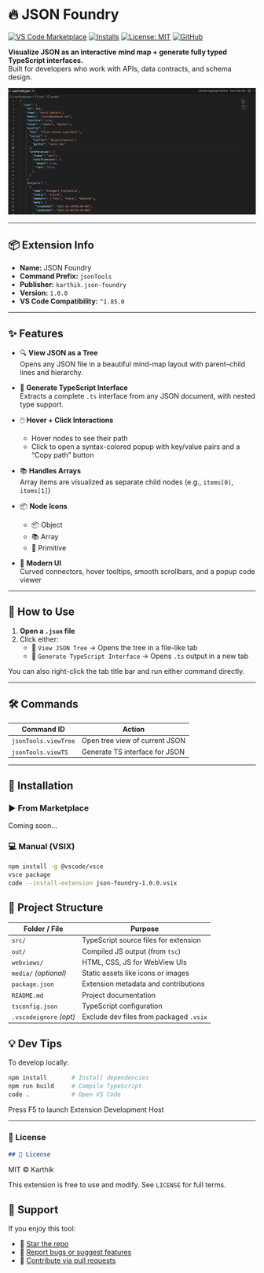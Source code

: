 # 🔥 JSON Foundry

[![VS Code Marketplace](https://img.shields.io/visual-studio-marketplace/v/karthikchinasani.json-foundry?color=blue&label=VS%20Code%20Marketplace)](https://marketplace.visualstudio.com/items?itemName=karthikchinasani.json-foundry)
[![Installs](https://img.shields.io/visual-studio-marketplace/i/karthikchinasani.json-foundry?label=Installs)](https://marketplace.visualstudio.com/items?itemName=karthikchinasani.json-foundry)
[![License: MIT](https://img.shields.io/badge/License-MIT-green.svg)](LICENSE)
[![GitHub](https://img.shields.io/badge/GitHub-KarrthikReddyChinasani%2FJsonFoundry-blue?logo=github)](https://github.com/KarrthikReddyChinasani/JsonFoundry)


**Visualize JSON as an interactive mind map + generate fully typed TypeScript interfaces.**  
Built for developers who work with APIs, data contracts, and schema design.

![JSON Foundry Demo](demo.gif)

---

## 📦 Extension Info

- **Name:** JSON Foundry
- **Command Prefix:** `jsonTools`
- **Publisher:** `karthik.json-foundry`
- **Version:** `1.0.0`
- **VS Code Compatibility:** `^1.85.0`

---

## ✨ Features

- 🔍 **View JSON as a Tree**  
  Opens any JSON file in a beautiful mind-map layout with parent–child lines and hierarchy.

- 🧠 **Generate TypeScript Interface**  
  Extracts a complete `.ts` interface from any JSON document, with nested type support.

- 🖱️ **Hover + Click Interactions**  
  - Hover nodes to see their path  
  - Click to open a syntax-colored popup with key/value pairs and a “Copy path” button

- 📚 **Handles Arrays**  
  Array items are visualized as separate child nodes (e.g., `items[0]`, `items[1]`)

- 📦 **Node Icons**  
  - 📦 Object  
  - 📚 Array  
  - 📄 Primitive

- 🌈 **Modern UI**  
  Curved connectors, hover tooltips, smooth scrollbars, and a popup code viewer

---

## 🧪 How to Use

1. **Open a `.json` file**
2. Click either:
   - 🔲 `View JSON Tree` → Opens the tree in a file-like tab
   - 🧬 `Generate TypeScript Interface` → Opens `.ts` output in a new tab

You can also right-click the tab title bar and run either command directly.

---

## 🛠️ Commands

| Command ID               | Action                         |
|--------------------------|--------------------------------|
| `jsonTools.viewTree`     | Open tree view of current JSON |
| `jsonTools.viewTS`       | Generate TS interface for JSON |

---

## 🧳 Installation

### ▶️ From Marketplace

Coming soon...

### 💻 Manual (VSIX)

```bash
npm install -g @vscode/vsce
vsce package
code --install-extension json-foundry-1.0.0.vsix
```

## 🧱 Project Structure

| Folder / File            | Purpose                                  |
|--------------------------|------------------------------------------|
| `src/`                   | TypeScript source files for extension    |
| `out/`                   | Compiled JS output (from `tsc`)          |
| `webviews/`              | HTML, CSS, JS for WebView UIs            |
| `media/` *(optional)*    | Static assets like icons or images       |
| `package.json`           | Extension metadata and contributions     |
| `README.md`              | Project documentation                    |
| `tsconfig.json`          | TypeScript configuration                 |
| `.vscodeignore` *(opt)*  | Exclude dev files from packaged `.vsix`  |


## 💡 Dev Tips

To develop locally:

```bash
npm install       # Install dependencies
npm run build     # Compile TypeScript
code .            # Open VS Code
```

Press F5 to launch Extension Development Host


---

### 📄 License

```markdown
## 📄 License
```
MIT © Karthik

This extension is free to use and modify. See `LICENSE` for full terms.


## 🙌 Support

If you enjoy this tool:

- 🌟 [Star the repo](https://github.com/KarrthikReddyChinasani/JsonFoundry)
- 🐞 [Report bugs or suggest features](https://github.com/KarrthikReddyChinasani/JsonFoundry/issues)
- 🔁 [Contribute via pull requests](https://github.com/KarrthikReddyChinasani/JsonFoundry/pulls)

